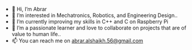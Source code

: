 - 👋 Hi, I’m Abrar
- 👀 I’m interested in Mechatronics, Robotics, and Engineering Design..
- 🌱 I’m currently improving my skills in C++ and C on Raspberry Pi
- 💞️ I’m a passionate learner and love to collaborate on projects that are of value to human life..
- 📫 You can reach me on abrar.alshaikh.56@gmail.com

<!---
Aurora56/Aurora56 is a ✨ special ✨ repository because its `README.md` (this file) appears on your GitHub profile.
You can click the Preview link to take a look at your changes.
--->
